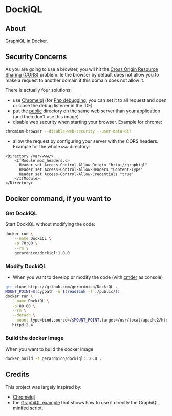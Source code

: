 # DockiQL

## About

[GraphiQL](https://github.com/graphql/graphiql/) in Docker.


## Security Concerns

As you are going to use a browser, you wil hit the [Cross Origin Resource Sharing (CORS)](https://gerardnico.com/web/cors) problem. 
Ie the browser by default does not allow you to make a request to another domain if this domain does not allow it.

There is actually four solutions:
  * use [ChromeIql](https://github.com/ermanc/ChromeiQL/) (for [Php debugging](https://gerardnico.com/lang/php/debug), you can set it to all request and open or close the debug listener in the IDE)
  * put the [public](./public/) directory on the same web server than your application (and then don't use this image)
  * disable web security when starting your browser. Example for chrome:
```bash
chromium-browser --disable-web-security --user-data-dir
```
  * allow the request by configuring your server with the CORS headers. Example for the whole `www` directory:
```
<Directory /var/www/>
	<IfModule mod_headers.c>
      Header set Access-Control-Allow-Origin "http://graphiql"
      Header set Access-Control-Allow-Headers "Content-Type"
      Header set Access-Control-Allow-Credentials "true"
    </IfModule>
</Directory>
```


## Docker command, if you want to 

### Get DockiQL

Start DockiQL without modifying the code:
```bash
docker run \
    --name DockiQL \
    -p 70:80 \
    --rm \
    gerardnico/dockiql:1.0.0
```

### Modify DockiQL
  * When you want to develop or modify the code (with [cmder](http://cmder.net/) as console)
```bash
git clone https://github.com/gerardnico/DockiQL .
MOUNT_POINT=$(cygpath -u $(readlink -f ./public/))
docker run \
   --name DockiQL \
   -p 80:80 \
   --rm \
   --detach \
   --mount type=bind,source=/$MOUNT_POINT,target=/usr/local/apache2/htdocs/ \
   httpd:2.4
```

### Build the docker Image

When you want to build the docker image
```bash   
docker build -t gerardnico/dockiql:1.0.0 .
```


## Credits

This project was largely inspired by:
  * [ChromeIql](https://github.com/ermanc/ChromeiQL/)
  * the [GraphiQL example](https://github.com/graphql/graphiql/tree/master/example) that shows how to use it directly the GraphiQL minifed script.
